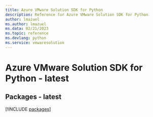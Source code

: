 ```yaml
---
title: Azure VMware Solution SDK for Python
description: Reference for Azure VMware Solution SDK for Python
author: lmazuel
ms.author: lmazuel
ms.data: 02/21/2023
ms.topic: reference
ms.devlang: python
ms.service: vmwaresolution
---
```

# Azure VMware Solution SDK for Python - latest
## Packages - latest
[!INCLUDE [packages](vmware-solution-index.md)]